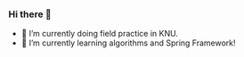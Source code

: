 ### Hi there 👋
- 🔭 I’m currently doing field practice in KNU.
- 🌱 I’m currently learning algorithms and Spring Framework!
<!--
**JaeyoungAhn/JaeyoungAhn** is a ✨ _special_ ✨ repository because its `README.md` (this file) appears on your GitHub profile.

Here are some ideas to get you started:



- 👯 I’m looking to collaborate on ...
- 🤔 I’m looking for help with ...
- 💬 Ask me about ...
- 📫 How to reach me: ...
- 😄 Pronouns: ...
- ⚡ Fun fact: ...
-->
